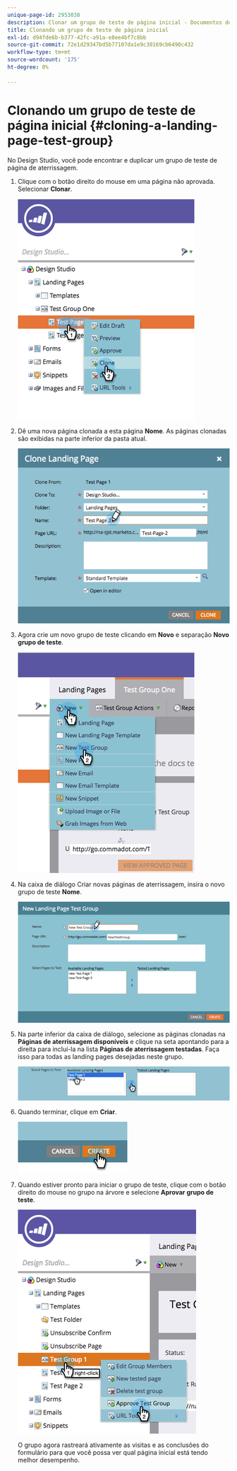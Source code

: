```yaml
---
unique-page-id: 2953038
description: Clonar um grupo de teste de página inicial - Documentos do Marketo - Documentação do produto
title: Clonando um grupo de teste de página inicial
exl-id: d94fde6b-b377-42fc-a91a-e8ee4bf7c8bb
source-git-commit: 72e1d29347bd5b77107da1e9c30169cb6490c432
workflow-type: tm+mt
source-wordcount: '175'
ht-degree: 0%

---
```


# Clonando um grupo de teste de página inicial {#cloning-a-landing-page-test-group}

No Design Studio, você pode encontrar e duplicar um grupo de teste de página de aterrissagem.

1. Clique com o botão direito do mouse em uma página não aprovada. Selecionar **Clonar**.

   ![](assets/image2015-4-27-15-3a11-3a24.png)

1. Dê uma nova página clonada a esta página **Nome**. As páginas clonadas são exibidas na parte inferior da pasta atual.

   ![](assets/image2015-4-27-16-3a10-3a10.png)

1. Agora crie um novo grupo de teste clicando em **Novo** e separação **Novo grupo de teste**.

   ![](assets/image2015-4-27-15-3a49-3a54.png)

1. Na caixa de diálogo Criar novas páginas de aterrissagem, insira o novo grupo de teste **Nome**.

   ![](assets/image2015-4-27-15-3a58-3a13.png)

1. Na parte inferior da caixa de diálogo, selecione as páginas clonadas na **Páginas de aterrissagem disponíveis** e clique na seta apontando para a direita para incluí-la na lista **Páginas de aterrissagem testadas**. Faça isso para todas as landing pages desejadas neste grupo.

   ![](assets/image2015-4-27-16-3a3-3a22.png)

1. Quando terminar, clique em **Criar**.

   ![](assets/image2015-4-27-16-3a7-3a50.png)

1. Quando estiver pronto para iniciar o grupo de teste, clique com o botão direito do mouse no grupo na árvore e selecione **Aprovar grupo de teste**.

   ![](assets/image2015-4-27-16-3a19-3a10.png)

   O grupo agora rastreará ativamente as visitas e as conclusões do formulário para que você possa ver qual página inicial está tendo melhor desempenho.
